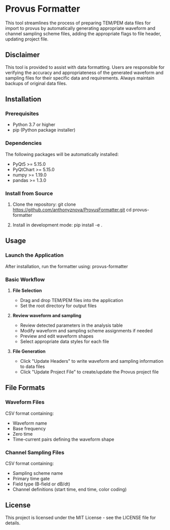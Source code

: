 # Provus Formatter

This tool streamlines the process of preparing TEM/PEM data files for import to provus by automatically generating appropriate waveform and channel sampling scheme files, adding the appropriate flags to file header, updating project file. 


## Disclaimer

This tool is provided to assist with data formatting. Users are responsible for verifying the accuracy and appropriateness of the generated waveform and sampling files for their specific data and requirements. Always maintain backups of original data files.


## Installation

### Prerequisites

- Python 3.7 or higher
- pip (Python package installer)

### Dependencies

The following packages will be automatically installed:

- PyQt5 >= 5.15.0
- PyQtChart >= 5.15.0
- numpy >= 1.19.0
- pandas >= 1.3.0

### Install from Source

1. Clone the repository:
    git clone https://github.com/anthonyznova/ProvusFormatter.git
    cd provus-formatter

2. Install in development mode:
    pip install -e .

## Usage

### Launch the Application

After installation, run the formatter using:
    provus-formatter

### Basic Workflow

1. **File Selection**
   - Drag and drop TEM/PEM files into the application
   - Set the root directory for output files

2. **Review waveform and sampling**
   - Review detected parameters in the analysis table
   - Modify waveform and sampling scheme assignments if needed
   - Preview and edit waveform shapes
   - Select appropriate data styles for each file

3. **File Generation**
   - Click "Update Headers" to write waveform and sampling information to data files
   - Click "Update Project File" to create/update the Provus project file


## File Formats

### Waveform Files
CSV format containing:
- Waveform name
- Base frequency
- Zero time
- Time-current pairs defining the waveform shape

### Channel Sampling Files
CSV format containing:
- Sampling scheme name
- Primary time gate
- Field type (B-field or dB/dt)
- Channel definitions (start time, end time, color coding)

## License

This project is licensed under the MIT License - see the LICENSE file for details.
